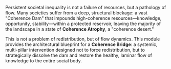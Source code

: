 Persistent societal inequality is not a failure of resources, but a pathology of flow. Many societies suffer from a deep, structural blockage: a vast "Coherence Dam" that impounds high-coherence resources—knowledge, opportunity, stability—within a protected reservoir, leaving the majority of the landscape in a state of **Coherence Atrophy**, a "coherence desert."

This is not a problem of redistribution, but of flow dynamics. This module provides the architectural blueprint for a **Coherence Bridge**: a systemic, multi-pillar intervention designed not to force redistribution, but to strategically dissolve the dam and restore the healthy, laminar flow of knowledge to the entire social body.